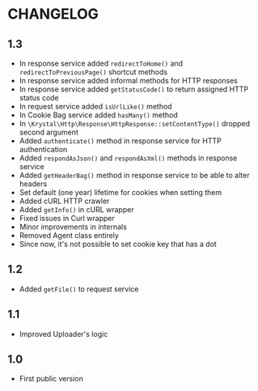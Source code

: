 CHANGELOG
=========

1.3
---

 * In response service added `redirectToHome()` and `redirectToPreviousPage()` shortcut methods
 * In response service added informal methods for HTTP responses
 * In response service added `getStatusCode()` to return assigned HTTP status code
 * In request service added `isUrlLike()` method
 * In Cookie Bag service added `hasMany()` method
 * In `\Krystal\Http\Response\HttpResponse::setContentType()` dropped second argument
 * Added `authenticate()` method in response service for HTTP authentication
 * Added `respondAsJson()` and `respondAsXml()` methods in response service
 * Added `getHeaderBag()` method in response service to be able to alter headers
 * Set default (one year) lifetime for cookies when setting them
 * Added cURL HTTP crawler
 * Added `getInfo()` in cURL wrapper
 * Fixed issues in Curl wrapper
 * Minor improvements in internals
 * Removed Agent class entirely
 * Since now, it's not possible to set cookie key that has a dot


1.2
---

 * Added `getFile()` to request service

1.1
---

 * Improved Uploader's logic

1.0
---

 * First public version
 